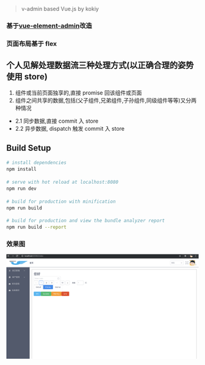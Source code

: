 > v-admin based Vue.js by kokiy

### 基于[vue-element-admin](https://github.com/PanJiaChen/vue-element-admin)改造

### 页面布局基于 flex

## 个人见解处理数据流三种处理方式(以正确合理的姿势使用 store)

1. 组件或当前页面独享的,直接 promise 回该组件或页面
2. 组件之间共享的数据,包括(父子组件,兄弟组件,子孙组件,同级组件等等)又分两种情况

- 2.1 同步数据,直接 commit 入 store
- 2.2 异步数据, dispatch 触发 commit 入 store

## Build Setup

```bash
# install dependencies
npm install

# serve with hot reload at localhost:8080
npm run dev

# build for production with minification
npm run build

# build for production and view the bundle analyzer report
npm run build --report
```

### 效果图

![效果图](./demo.png)
